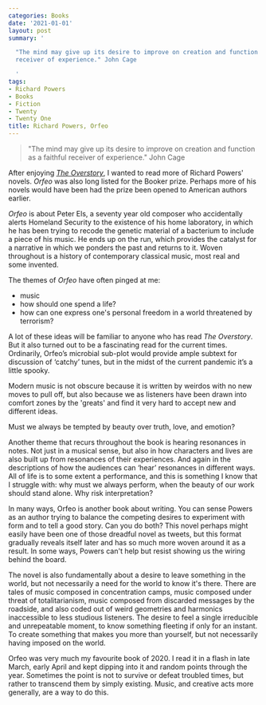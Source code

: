 ```yaml
---
categories: Books
date: '2021-01-01'
layout: post
summary: '

  "The mind may give up its desire to improve on creation and function as a faithful
  receiver of experience." John Cage

  '
tags:
- Richard Powers
- Books
- Fiction
- Twenty
- Twenty One
title: Richard Powers, Orfeo
---
```


> "The mind may give up its desire to improve on creation and function as a faithful receiver of experience." John Cage

After enjoying [_The Overstory_](/the-overstory/), I wanted to read more of Richard Powers' novels. _Orfeo_  was also long listed for the Booker prize. Perhaps more of his novels would have been had the prize been opened to American authors earlier.

_Orfeo_ is about Peter Els, a seventy year old composer who accidentally alerts Homeland Security to the existence of his home laboratory, in which he has been trying to recode the genetic material of a bacterium to include a piece of his music. He ends up on the run, which provides the catalyst for a narrative in which we ponders the past and returns to it. Woven throughout is a history of contemporary classical music, most real and some invented.

The themes of _Orfeo_ have often pinged at me:
* music
* how should one spend a life? 
* how can one express one's personal freedom in a world threatened by terrorism?

A lot of these ideas will be familiar to anyone who has read _The Overstory_. But it also turned out to be a fascinating read for the current times. Ordinarily, Orfeo’s microbial sub-plot would provide ample subtext for discussion of ‘catchy’ tunes, but in the midst of the current pandemic it’s a little spooky.

Modern music is not obscure because it is written by weirdos with no new moves to pull off, but also because we as listeners have been drawn into comfort zones by the 'greats' and find it very hard to accept new and different ideas. 

Must we always be tempted by beauty over truth, love, and emotion?

Another theme that recurs throughout the book is hearing resonances in notes. Not just in a musical sense, but also in how characters and lives are also built up from resonances of their experiences. And again in the descriptions of how the audiences can ‘hear’ resonances in different ways. All of life is to some extent a performance, and this is something I know that I struggle with: why must we always perform, when the beauty of our work should stand alone. Why risk interpretation?

In many ways, Orfeo is another book about writing. You can sense Powers as an author trying to balance the competing desires to experiment with form and to tell a good story. Can you do both? This novel perhaps might easily have been one of those dreadful novel as tweets, but this format gradually reveals itself later and has so much more woven around it as a result. In some ways, Powers can't help but resist showing us the wiring behind the board.

The novel is also fundamentally about a desire to leave something in the world, but not necessarily a need for the world to know it's there. There are tales of music composed in concentration camps, music composed under threat of totalitarianism, music composed from discarded messages by the roadside, and also coded out of weird geometries and harmonics inaccessible to less studious listeners. The desire to feel a single irreducible and unrepeatable moment, to know something fleeting if only for an instant. To create something that makes you more than yourself, but not necessarily having imposed on the world.

Orfeo was very much my favourite book of 2020. I read it in a flash in late March, early April and kept dipping into it and random points through the year. Sometimes the point is not to survive or defeat troubled times, but rather to transcend them by simply existing. Music, and creative acts more generally, are a way to do this.
